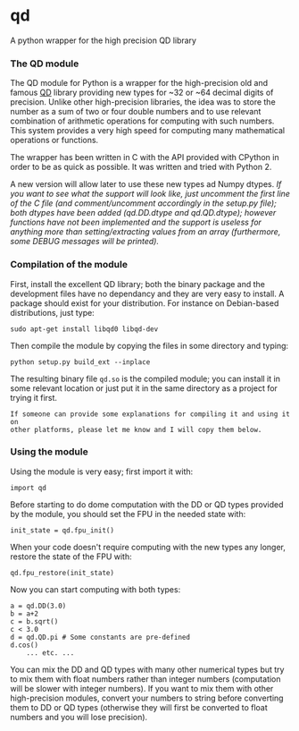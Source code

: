 # qd
A python wrapper for the high precision QD library

### The QD module

The QD module for Python is a wrapper for the high-precision old and famous [QD](http://crd.lbl.gov/~dhbailey/mpdist/) library providing new types for ~32 or ~64 decimal digits of precision. Unlike other high-precision libraries, the idea was to store the number as a sum of two or four double numbers and to use relevant combination of arithmetic operations for computing with such numbers. This system provides a very high speed for computing many mathematical operations or functions.

The wrapper has been written in C with the API provided with CPython in order to be as quick as possible. It was written and tried with Python 2.

A new version will allow later to use these new types ad Numpy dtypes. *If you want to see what the support will look like, just uncomment the first line of the C file (and comment/uncomment accordingly in the setup.py file); both dtypes have been added (qd.DD.dtype and qd.QD.dtype); however functions have not been implemented and the support is useless for anything more than setting/extracting values from an array (furthermore, some DEBUG messages will be printed).*

### Compilation of the module

First, install the excellent QD library; both the binary package and the development files have no dependancy and they are very easy to install. A package should exist for your distribution. For instance on Debian-based distributions, just type:

    sudo apt-get install libqd0 libqd-dev

Then compile the module by copying the files in some directory and typing:

    python setup.py build_ext --inplace

The resulting binary file `qd.so` is the compiled module; you can install it in some relevant location or just put it in the same directory as a project for trying it first.

    If someone can provide some explanations for compiling it and using it on
    other platforms, please let me know and I will copy them below.

### Using the module

Using the module is very easy; first import it with:

    import qd

Before starting to do dome computation with the DD or QD types provided by the module, you should set the FPU in the needed state with:

    init_state = qd.fpu_init()

When your code doesn't require computing with the new types any longer, restore the state of the FPU with:

    qd.fpu_restore(init_state)

Now you can start computing with both types:

    a = qd.DD(3.0)
    b = a+2
    c = b.sqrt()
    c < 3.0
    d = qd.QD.pi # Some constants are pre-defined
    d.cos()
        ... etc. ...

You can mix the DD and QD types with many other numerical types but try to mix them with float numbers rather than integer numbers (computation will be slower with integer numbers). If you want to mix them with other high-precision modules, convert your numbers to string before converting them to DD or QD types (otherwise they will first be converted to float numbers and you will lose precision).
